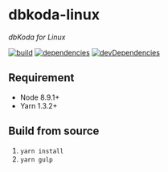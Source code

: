 # dbkoda-linux
*dbKoda for Linux*

[![build](https://img.shields.io/travis/SouthbankSoftware/dbkoda-linux.svg?style=flat-square)](https://travis-ci.org/SouthbankSoftware/dbkoda-linux)
[![dependencies](https://img.shields.io/david/SouthbankSoftware/dbkoda-linux.svg?style=flat-square)](https://david-dm.org/SouthbankSoftware/dbkoda-linux)
[![devDependencies](https://img.shields.io/david/dev/SouthbankSoftware/dbkoda-linux.svg?style=flat-square)](https://david-dm.org/SouthbankSoftware/dbkoda-linux?type=dev)

## Requirement
* Node 8.9.1+
* Yarn 1.3.2+

## Build from source
1. `yarn install`
2. `yarn gulp`
